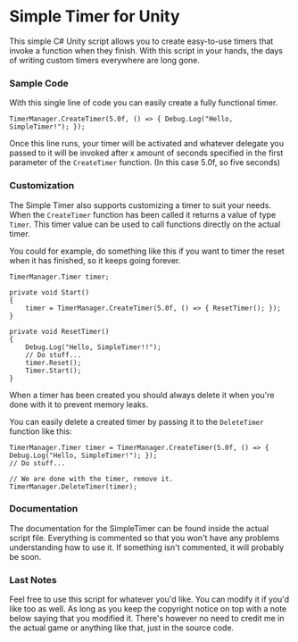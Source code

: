 # Simple Timer for Unity
This simple C# Unity script allows you to create easy-to-use timers that invoke a function when they finish.
With this script in your hands, the days of writing custom timers everywhere are long gone.

### Sample Code
With this single line of code you can easily create a fully functional timer.
```
TimerManager.CreateTimer(5.0f, () => { Debug.Log("Hello, SimpleTimer!"); });
```
Once this line runs, your timer will be activated and whatever delegate you passed to it will be invoked after x amount of seconds specified in the first parameter of the `CreateTimer` function. (In this case 5.0f, so five seconds)

### Customization
The Simple Timer also supports customizing a timer to suit your needs.
When the `CreateTimer` function has been called it returns a value of type `Timer`.
This timer value can be used to call functions directly on the actual timer.

You could for example, do something like this if you want to timer the reset when it has finished, so it keeps going forever.
```
TimerManager.Timer timer;

private void Start()
{
    timer = TimerManager.CreateTimer(5.0f, () => { ResetTimer(); });
}

private void ResetTimer()
{
    Debug.Log("Hello, SimpleTimer!!");
    // Do stuff...
    timer.Reset();
    Timer.Start();
}
```

When a timer has been created you should always delete it when you're done with it to prevent memory leaks.

You can easily delete a created timer by passing it to the `DeleteTimer` function like this:
```
TimerManager.Timer timer = TimerManager.CreateTimer(5.0f, () => { Debug.Log("Hello, SimpleTimer!"); });
// Do stuff...

// We are done with the timer, remove it.
TimerManager.DeleteTimer(timer);
```

### Documentation
The documentation for the SimpleTimer can be found inside the actual script file.
Everything is commented so that you won't have any problems understanding how to use it.
If something isn't commented, it will probably be soon.

### Last Notes
Feel free to use this script for whatever you'd like. You can modify it if you'd like too as well. As long as you keep the copyright notice on top with a note below saying that you modified it. There's however no need to credit me in the actual game or anything like that, just in the source code.
